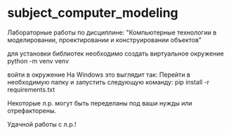 # subject_computer_modeling
Лабораторные работы по дисциплине: "Компьютерные технологии в моделировании, проектировании и конструировании объектов"

для установки библиотек необходимо создать виртуальное окружение
python -m venv venv

войти в окружение
На Windows это выглядит так:
Перейти в необходимую папку и запустить следующую команду:
pip install -r requirements.txt

Некоторые л.р. могут быть переделаны под ваши нужды или отрефакторены.


Удачной работы с л.р.!
